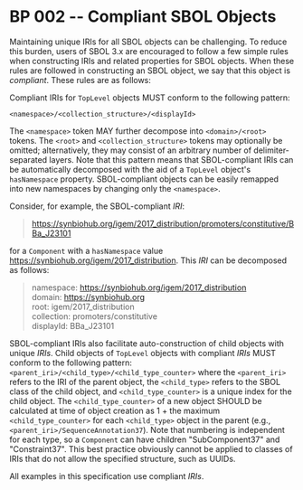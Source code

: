 # BP 002 -- Compliant SBOL Objects

Maintaining unique IRIs for all SBOL objects can be challenging.  To reduce this burden, users of SBOL 3.x are encouraged to follow a few simple rules when constructing IRIs and related properties for SBOL objects. When these rules are followed in constructing an SBOL object, we say that this object is *compliant*. These rules are as follows:

Compliant IRIs for `TopLevel` objects MUST conform to the following pattern:

 `<namespace>/<collection_structure>/<displayId>`


The `<namespace>` token MAY further decompose into `<domain>/<root>` tokens. The `<root>` and `<collection_structure>` tokens may optionally be omitted; alternatively, they may consist of an arbitrary number of delimiter-separated layers. Note that this pattern means that SBOL-compliant IRIs can be automatically decomposed with the aid of a `TopLevel` object's `hasNamespace` property. SBOL-compliant objects can be easily remapped into new namespaces by changing only the `<namespace>`.

Consider, for example, the SBOL-compliant *IRI*:
>https://synbiohub.org/igem/2017_distribution/promoters/constitutive/BBa_J23101

for a `Component` with a `hasNamespace` value https://synbiohub.org/igem/2017_distribution.
This *IRI* can be decomposed as follows:

> namespace: https://synbiohub.org/igem/2017_distribution  
domain: https://synbiohub.org   
root: igem/2017_distribution   
collection: promoters/constitutive   
displayId: BBa\_J23101

SBOL-compliant IRIs also facilitate auto-construction of child objects with unique *IRIs*.
Child objects of `TopLevel` objects with compliant *IRIs* MUST conform to the following pattern:   
`<parent_iri>/<child_type>/<child_type_counter>` where the `<parent_iri>` refers to the IRI of the parent object, the `<child_type>` refers to the SBOL class of the child object, and `<child_type_counter>` is a unique index for the child object.
The `<child_type_counter>` of a new object SHOULD be calculated at time of object creation as 1 + the maximum `<child_type_counter>` for each `<child_type>` object in the parent (e.g., `<parent_iri>/SequenceAnnotation37`). 
Note that numbering is independent for each type, so a `Component` can have children "SubComponent37" and "Constraint37". This best practice obviously cannot be applied to classes of IRIs that do not allow the specified structure, such as UUIDs.

All examples in this specification use compliant *IRIs*.
